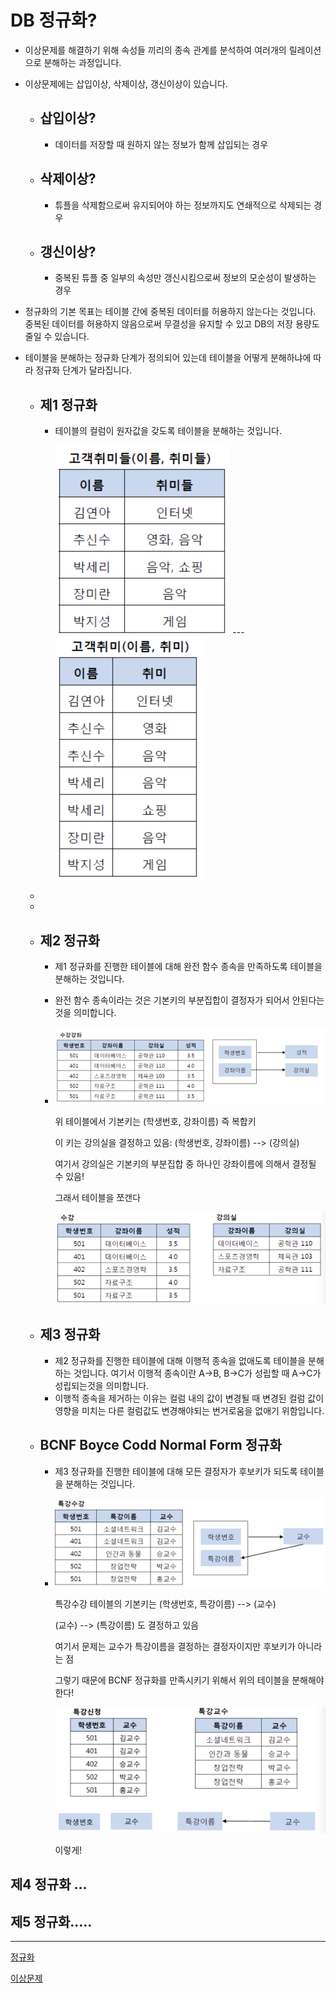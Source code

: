 # **DB 정규화?**

- 이상문제를 해결하기 위해 속성들 끼리의 종속 관계를 분석하여 여러개의 릴레이션으로 분해하는 과정입니다.

- 이상문제에는 삽입이상, 삭제이상, 갱신이상이 있습니다.

  - ## 삽입이상?

    - 데이터를 저장할 때 원하지 않는 정보가 함께 삽입되는 경우

  - ## 삭제이상?

    - 튜플을 삭제함으로써 유지되어야 하는 정보까지도 연쇄적으로 삭제되는 경우

  - ## 갱신이상?

    - 중복된 튜플 중 일부의 속성만 갱신시킴으로써 정보의 모순성이 발생하는 경우

    

- 정규화의 기본 목표는 테이블 간에 중복된 데이터를 허용하지 않는다는 것입니다. 중복된 데이터를 허용하지 않음으로써 무결성을 유지할 수 있고 DB의 저장 용량도 줄일 수 있습니다.

- 테이블을 분해하는 정규화 단계가 정의되어 있는데 테이블을 어떻게 분해하냐에 따라 정규화 단계가 달라집니다.

  - ## 제1 정규화

    - 테이블의 컬럼이 원자값을 갖도록 테이블을 분해하는 것입니다.

      <img src="../image/image-20210715144022705.png" alt="image-20210715144022705" style="zoom:50%;" /> ---<img src="../image/image-20210715144104014.png" alt="image-20210715144104014" style="zoom:50%;" />

  - 

  - 

  - ## 제2 정규화

    - 제1 정규화를 진행한 테이블에 대해 완전 함수 종속을 만족하도록 테이블을 분해하는 것입니다.

    - 완전 함수 종속이라는 것은 기본키의 부분집합이 결정자가 되어서 안된다는 것을 의미합니다.

    - ![image-20210715163320181](../image/image-20210715163320181.png)

      위 테이블에서 기본키는 (학생번호, 강좌이름) 즉 복합키

      이 키는 강의실을 결정하고 있음: (학생번호, 강좌이름) --> (강의실)

      여기서 강의실은 기본키의 부분집합 중 하나인 강좌이름에 의해서 결정될 수 있음!

      그래서 테이블을 쪼갠다

      ![image-20210715164255460](../image/image-20210715164255460.png)

  

  - ## 제3 정규화

    - 제2 정규화를 진행한 테이블에 대해 이행적 종속을 없애도록 테이블을 분해하는 것입니다. 여기서 이행적 종속이란 A->B, B->C가 성립할 때 A->C가 성립되는것을 의미합니다.
    - 이행적 종속을 제거하는 이유는 컬럼 내의 값이 변경될 때 변경된 컬럼 값이 영향을 미치는 다른 컬럼값도 변경해야되는 번거로움을 없애기 위함입니다.

  - ## BCNF Boyce Codd Normal Form 정규화

    - 제3 정규화를 진행한 테이블에 대해 모든 결정자가 후보키가 되도록 테이블을 분해하는 것입니다.

    - ![image-20210715164722592](../image/image-20210715164722592.png)

      특강수강 테이블의 기본키는 (학생번호, 특강이름) --> (교수)

      (교수) --> (특강이름) 도 결정하고 있음

      여기서 문제는 교수가 특강이름을 결정하는 결정자이지만 후보키가 아니라는 점

      그렇기 때문에 BCNF 정규화를 만족시키기 위해서 위의 테이블을 분해해야한다!

      ![image-20210715165014392](../image/image-20210715165014392.png)

      이렇게!



## 제4 정규화 ...







## 제5 정규화.....





-----

[정규화](https://mangkyu.tistory.com/110)

[이상문제](https://nirsa.tistory.com/107)